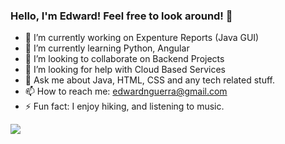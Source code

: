 ### Hello, I'm Edward! Feel free to look around! 👋

- 🔭  I’m currently working on Expenture Reports (Java GUI)
- 🌱  I’m currently learning Python, Angular 
- 🤝  I’m looking to collaborate on Backend Projects
- 🤔  I’m looking for help with Cloud Based Services
- 💬  Ask me about Java, HTML, CSS and any tech related stuff.
- 📫  How to reach me: edwardnguerra@gmail.com
- ⚡  Fun fact: I enjoy hiking, and listening to music. 

<img src="https://github-readme-stats.vercel.app/api?username=edward-n&show_icons=true&theme=gotham">
